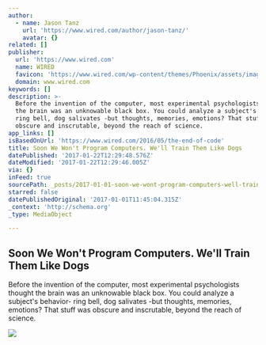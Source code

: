 ```yaml
---
author:
  - name: Jason Tanz
    url: 'https://www.wired.com/author/jason-tanz/'
    avatar: {}
related: []
publisher:
  url: 'https://www.wired.com'
  name: WIRED
  favicon: 'https://www.wired.com/wp-content/themes/Phoenix/assets/images/favicon.ico'
  domain: www.wired.com
keywords: []
description: >-
  Before the invention of the computer, most experimental psychologists thought
  the brain was an unknowable black box. You could analyze a subject's behavior-
  ring bell, dog salivates -but thoughts, memories, emotions? That stuff was
  obscure and inscrutable, beyond the reach of science.
app_links: []
isBasedOnUrl: 'https://www.wired.com/2016/05/the-end-of-code'
title: Soon We Won't Program Computers. We'll Train Them Like Dogs
datePublished: '2017-01-22T12:29:48.576Z'
dateModified: '2017-01-22T12:29:46.005Z'
via: {}
inFeed: true
sourcePath: _posts/2017-01-01-soon-we-wont-program-computers-well-train-them-like-dogs.md
starred: false
datePublishedOriginal: '2017-01-01T11:45:04.315Z'
_context: 'http://schema.org'
_type: MediaObject

---
```

<article style=""><h1>Soon We Won't Program Computers. We'll Train Them Like Dogs</h1><p>Before the invention of the computer, most experimental psychologists thought the brain was an unknowable black box. You could analyze a subject's behavior- ring bell, dog salivates -but thoughts, memories, emotions? That stuff was obscure and inscrutable, beyond the reach of science.</p><img src="https://www.wired.com/wp-content/uploads/2016/05/AI_2-2-1200x630.jpg" /></article>